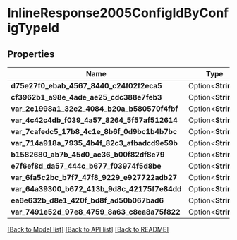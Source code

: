 # InlineResponse2005ConfigIdByConfigTypeId

## Properties

Name | Type | Description | Notes
------------ | ------------- | ------------- | -------------
**d75e27f0_ebab_4567_8440_c24f02f2eca5** | Option<**String**> |  | [optional]
**cf3962b1_a98e_4ade_ae25_cdc388e7feb3** | Option<**String**> |  | [optional]
**var_2c1998a1_32e2_4084_b20a_b580570f4fbf** | Option<**String**> |  | [optional]
**var_4c42c4db_f039_4a57_8264_5f57af512614** | Option<**String**> |  | [optional]
**var_7cafedc5_17b8_4c1e_8b6f_0d9bc1b4b7bc** | Option<**String**> |  | [optional]
**var_714a918a_7935_4b4f_82c3_afbadcd9e59b** | Option<**String**> |  | [optional]
**b1582680_ab7b_45d0_ac36_b00f82df8e79** | Option<**String**> |  | [optional]
**e7f6ef8d_da57_444c_b677_f03974f5d8be** | Option<**String**> |  | [optional]
**var_6fa5c2bc_b7f7_47f8_9229_e927722adb27** | Option<**String**> |  | [optional]
**var_64a39300_b672_413b_9d8c_42175f7e84dd** | Option<**String**> |  | [optional]
**ea6e632b_d8e1_420f_bd8f_ad50b067bad6** | Option<**String**> |  | [optional]
**var_7491e52d_97e8_4759_8a63_c8ea8a75f822** | Option<**String**> |  | [optional]

[[Back to Model list]](../README.md#documentation-for-models) [[Back to API list]](../README.md#documentation-for-api-endpoints) [[Back to README]](../README.md)


